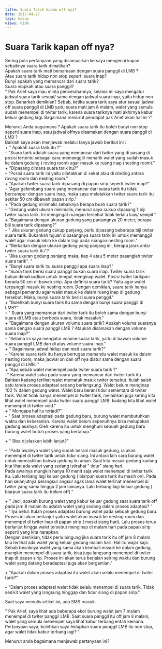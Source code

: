 ```yaml
---
title: Suara Tarik kapan off nya?
date: 2017-04-27
tags: kasus
views: 6106
---
```

# Suara Tarik kapan off nya?

Sering pula pertanyaan yang disampaikan ke saya mengenai kapan sebaiknya suara tarik dimatikan?  
Apakah suara tarik mati bersamaan dengan suara panggil di LMB ?  
Atau suara tarik hidup non stop seperti suara inap?  
Bunyi apakah yang memancar dari suara tarik?  
Suara inapkah atau suara panggil?  
" Pak Arief saya mau minta pencerahannya, selama ini saya mengatur jadwal suara tarik sesuai/ sama dengan jadwal suara inap, yaitu hidup non stop. Benarkah demikian? Sebab, ketika suara tarik saya atur sesuai jadwal off suara panggil di LMB yaitu suara mati jam 8 malam, walet yang semula sudah menempel di twiter tarik, karena suara tariknya mati akhirnya kabur keluar gedung lagi. Bagaimana menurut pendapat pak Arief akan hal ini ?"

Menurut Anda bagaimana ? Apakah suara tarik itu boleh bunyi non stop seperti suara inap, atau jadwal offnya disamakan dengan suara panggil di LMB ?  
Baiklah saya akan menjawab melalui tanya jawab berikut ini :  
\+ " Apakah suara tarik itu ?"  
– "Suara tarik adalah suara yang memancar dari twiter yang di pasang di posisi tertentu sebagai cara memanggil/ menarik walet yang sudah masuk ke dalam gedung ( roving room) agar masuk ke ruang inap (nesting room)."  
\+ "Dipasang dimana suara tarik itu?"  
– "Posisi suara tarik ini yaitu diletakkan di sekat atau di dinding antara roving room dan nesting room."  
\+ "Apakah twiter suara tarik dipasang di papan sirip seperti twiter inap?"  
– "Agar gelombang suara yang memancar dari suara tarik itu tidak bercampur dengan suara inap, maka saya meletakkan twiter suara tarik itu sekitar 50 cm dibawah papan sirip."  
\+ "Pada gedung minimalis sebaiknya berapa buah suara tarik?"  
– "Gedung walet ukuran minimalis, menurut saya cukup dipasang 1 biji twiter suara tarik. Ini mengingat ruangan tersebut tidak terlalu luas/ sempit."  
\+ "Bagaimana dengan ukuran gedung yang panjangnya 20 meter, berapa biji suara tarik dipasang?"  
– " Jika ukuran gedung cukup panjang, perlu dipasang beberapa biji twiter suara tarik. Bukankah tujuan dipasangnya suara tarik ini untuk memanggil walet agar masuk lebih ke dalam lagi pada ruangan nesting room."  
\+ "Berkaitan dengan ukuran gedung yang panjang ini, berapa jarak antar twiter suara tarik itu"?  
– "Jika ukuran gedung panjang maka, tiap 4 atau 5 meter pasanglah twiter suara tarik". "  
\+ "Bunyi suara tarik itu suara panggil apa suara inap?"  
– "Suara tarik berisi suara panggil bukan suara inap. Twiter suara tarik bukan dimaksudkan untuk tempat menginap walet. Posisi twiter tarikpun berada 50 cm di bawah sirip. Apa definisi suara tarik? Yaitu agar walet terpanggil masuk ke nesting room. Dengan demikian, suara tarik hanya sebagai pemandu agar walet masuk ke dalam ruang inap di gedung tersebut. Maka, bunyi suara tarik berisi suara panggil."  
\+ "Bolehkah bunyi suara tarik itu sama dengan bunyi suara panggil di LMB?"  
– " Suara yang memancar dari twiter tarik itu boleh sama dengan bunyi suara di LMB atau berbeda suara, tidak masalah."  
\+ "Bagaimana dengan ukuran volume suara tarik? Apakah volume suaranya sama dengan suara panggil LMB ? Ataukah disamakan dengan volume suara inap?"  
– "Selama ini saya mengatur volume suara tarik, yaitu di bawah volume suara panggil LMB dan di atas volume suara inap."  
\+ " Bagaimana jadwal hidup dan mati suara tarik?"  
– "Karena suara tarik itu hanya bertugas memandu walet masuk ke dalam nesting room, maka jadwal on dan off nya diatur sama dengan suara panggil di LMB. "  
\+ "Apa sebab walet menempel pada twiter suara tarik ?"  
-" Karena walet suka pada suara yang memancar dari twiter tarik itu. Bahkan kadang terlihat walet mematuk matuk twiter tersebut. Itulah salah satu tanda proses adaptasi sedang berlangsung. Walet belum menginap 100 % dalam gedung walet. Walet baru berani tidur sementara di twiter tarik. Walet tidak hanya menempel di twiter tarik, melainkan juga sering kita lihat walet menempel pada twiter suara panggil LMB, kadang kita lihat walet menempel di twiter void."  
\+ " Mengapa hal itu terjadi?"  
– " Saat proses adaptasi pada gedung baru, burung walet membutuhkan waktu dan keberanian. Karena walet belum sepenuhnya bisa melupakan gedung asalnya. Oleh karena itu untuk menghuni sebuah gedung baru burung walet butuh proses yang bertahap."

\+ " Bisa dijelaskan lebih lanjut?"

– "Pada awalnya walet yang sudah berani masuk gedung, ia akan menempel di twiter tarik untuk tidur siang. Ini antara lain cara burung walet untuk memastikan bahwa gedung itu aman. Saat kita masuk gedung kadang kita lihat ada walet yang sedang istirahat " tidur" siang hari.  
Pada awalnya mungkin hanya 10 menit saja walet menempel di twiter tarik itu. Lalu terbang lagi keluar gedung ( biarpun suara tarik itu masih on). Pada hari selanjutnya berangsur angsur agak lama walet terlihat menempel di twiter yang sama hingga 2 jam lamanya. Lalu terbang lagi keluar gedung ( biarpun suara tarik itu belum off)."

\+ " Jadi, apakah burung walet yang kabur keluar gedung saat suara tarik off pada jam 8 malam itu adalah walet yang sedang dalam proses adaptasi? "  
– " Iya betul. Itulah proses adaptasi burung walet pada sebuah gedung baru. Proses ini akan berlanjut yaitu walet akan masuk ke nesting room dan menempel di twiter inap di papan sirip ( meski siang hari). Lalu proses terus berlanjut hingga walet tersebut menginap di malam hari pada papan sirip seperti yang kita harapkan.  
Dengan demikian, tidak perlu bingung jika suara tarik itu off jam 8 malam lalu terlihat ada walet yang keluar gedung malam hari. Hal itu wajar saja.  
Sebab besoknya walet yang sama akan kembali masuk ke dalam gedung, mungkin menempel di suara tarik, bisa juga langsung menempel di twiter inap di papan sirip. Proses ini akan terus berjalan seiring waktu dan burung walet yang datang beradaptasi juga akan bergantian."

\+ "Apakah dalam proses adaptasi itu walet akan selalu menempel di twiter tarik?"

– "Dalam proses adaptasi walet tidak selalu menempel di suara tarik. Tidak sedikit walet yang langsung hinggap dan tidur siang di papan sirip."

Saat saya menulis artikel ini, ada SMS masuk.

" Pak Arief, saya lihat ada beberapa ekor burung walet jam 7 malam menempel di twiter panggil LMB. Saat suara panggil itu off jam 8 malam, walet yang semula menempel saya lihat kabur terbang entah kemana. Pertanyaan saya, bolehkan saya hidupkan suara panggil LMB itu non stop, agar walet tidak kabur terbang lagi? "

Menurut anda bagaimana menjawab pertanyaan ini?
